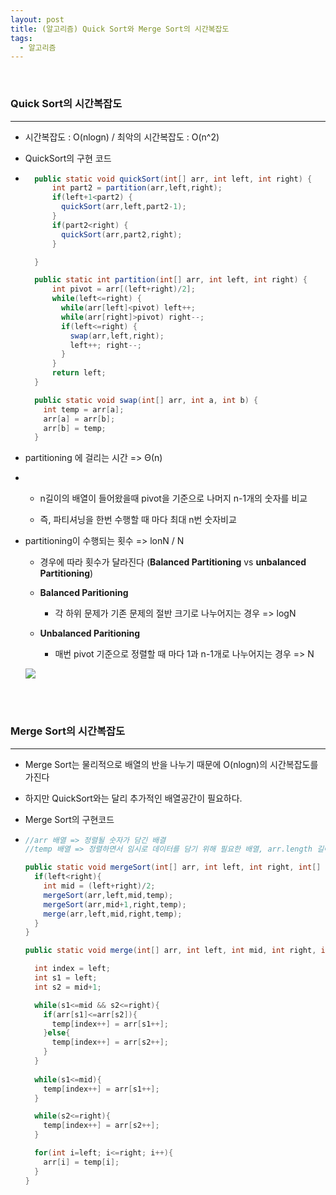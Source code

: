```yaml
---
layout: post
title: (알고리즘) Quick Sort와 Merge Sort의 시간복잡도  
tags:
  - 알고리즘
---
```


<br>

### Quick Sort의 시간복잡도

---

- 시간복잡도 : O(nlogn) / 최악의 시간복잡도 : O(n^2)

- QuickSort의 구현 코드 

- ```java
    public static void quickSort(int[] arr, int left, int right) {
        int part2 = partition(arr,left,right);
        if(left+1<part2) {
          quickSort(arr,left,part2-1);
        }
        if(part2<right) {
          quickSort(arr,part2,right);
        }
  
    }
  
    public static int partition(int[] arr, int left, int right) {
        int pivot = arr[(left+right)/2]; 
        while(left<=right) {
          while(arr[left]<pivot) left++;
          while(arr[right]>pivot) right--;
          if(left<=right) {
            swap(arr,left,right);
            left++; right--;
          }
        }
        return left;
    }
  
    public static void swap(int[] arr, int a, int b) {
      int temp = arr[a];
      arr[a] = arr[b];
      arr[b] = temp;
    }
  ```

- partitioning 에 걸리는 시간 => Θ(n) 

- - n길이의 배열이 들어왔을때 pivot을 기준으로 나머지 n-1개의 숫자를 비교
  
  - 즉, 파티셔닝을 한번 수행할 때 마다 최대 n번 숫자비교 

- partitioning이 수행되는 횟수  => lonN / N
  
  - 경우에 따라 횟수가 달라진다 (**Balanced Partitioning** vs **unbalanced Partitioning**)
  
  - **Balanced Paritioning**
    
    - 각 하위 문제가 기존 문제의 절반 크기로 나누어지는 경우  => logN
  
  - **Unbalanced Paritioning**
    
    - 매번 pivot 기준으로 정렬할 때 마다 1과 n-1개로 나누어지는 경우 => N
  
  ![](https://raw.githubusercontent.com/dadaJJung/blog/0ef5dafb8f4c8bdea4504bbdb734e16b12603435/images/DataStructure/SortTimeComplexity.png)

<br>

<br>

### Merge Sort의 시간복잡도

---

- Merge Sort는 물리적으로 배열의 반을 나누기 때문에 O(nlogn)의 시간복잡도를 가진다

- 하지만 QuickSort와는 달리 추가적인 배열공간이 필요하다. 

- Merge Sort의 구현코드

- ```java
  //arr 배열 => 정렬될 숫자가 담긴 배결
  //temp 배열 => 정렬하면서 임시로 데이터를 담기 위해 필요한 배열, arr.length 길이와 같다
  
  public static void mergeSort(int[] arr, int left, int right, int[] temp) {
    if(left<right){
      int mid = (left+right)/2;
      mergeSort(arr,left,mid,temp);   
      mergeSort(arr,mid+1,right,temp);
      merge(arr,left,mid,right,temp);
    }
  }
  
  public static void merge(int[] arr, int left, int mid, int right, int[] temp){
  
    int index = left;
    int s1 = left;
    int s2 = mid+1;
  
    while(s1<=mid && s2<=right){
      if(arr[s1]<=arr[s2]){
        temp[index++] = arr[s1++];
      }else{
        temp[index++] = arr[s2++];
      }
    }
    
    while(s1<=mid){
      temp[index++] = arr[s1++];
    }
  
    while(s2<=right){
      temp[index++] = arr[s2++];
    }
  
    for(int i=left; i<=right; i++){
      arr[i] = temp[i];
    }
  }
  
  ```


